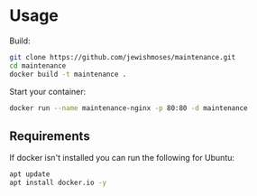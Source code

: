 # Usage

Build:

```bash
git clone https://github.com/jewishmoses/maintenance.git
cd maintenance
docker build -t maintenance .
```

Start your container:

```bash
docker run --name maintenance-nginx -p 80:80 -d maintenance
```

## Requirements

If docker isn't installed you can run the following for Ubuntu:

```bash
apt update
apt install docker.io -y
```
